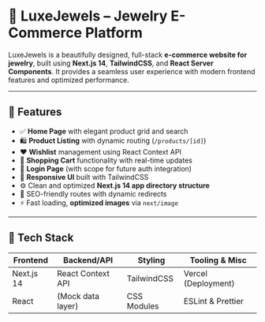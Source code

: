 # 💎 LuxeJewels – Jewelry E-Commerce Platform

LuxeJewels is a beautifully designed, full-stack **e-commerce website for jewelry**, built using **Next.js 14**, **TailwindCSS**, and **React Server Components**. It provides a seamless user experience with modern frontend features and optimized performance.

---

## 🚀 Features

- ✅ **Home Page** with elegant product grid and search
- 🛍️ **Product Listing** with dynamic routing (`/products/[id]`)
- ❤️ **Wishlist** management using React Context API
- 🛒 **Shopping Cart** functionality with real-time updates
- 🔐 **Login Page** (with scope for future auth integration)
- 📱 **Responsive UI** built with TailwindCSS
- ⚙️ Clean and optimized **Next.js 14 app directory structure**
- 🔄 SEO-friendly routes with dynamic redirects
- ⚡ Fast loading, **optimized images** via `next/image`

---

## 🧱 Tech Stack

| Frontend      | Backend/API        | Styling       | Tooling & Misc         |
|---------------|--------------------|---------------|-------------------------|
| Next.js 14    | React Context API  | TailwindCSS   | Vercel (Deployment)     |
| React         | (Mock data layer)  | CSS Modules   | ESLint & Prettier       |
